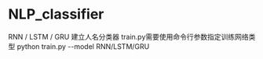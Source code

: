 # NLP_classifier
RNN / LSTM / GRU
建立人名分类器
train.py需要使用命令行参数指定训练网络类型
python  train.py --model RNN/LSTM/GRU
